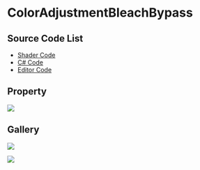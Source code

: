 ﻿
# ColorAdjustmentBleachBypass

## Source Code List
- [Shader Code](Shader/ColorAdjustmentBleachBypass.shader)
- [C# Code](ColorAdjustmentBleachBypass.cs)
- [Editor Code](Editor/ColorAdjustmentBleachBypassEditor.cs)


## Property
![](https://raw.githubusercontent.com/QianMo/X-PostProcessing-Gallery/master/Media/Pixelize/ColorAdjustmentBleachBypass/ColorAdjustmentBleachBypassProperty.jpg)

## Gallery
![](https://raw.githubusercontent.com/QianMo/X-PostProcessing-Gallery/master/Media/Pixelize/ColorAdjustmentBleachBypass/ColorAdjustmentBleachBypass.jpg)

![](https://raw.githubusercontent.com/QianMo/X-PostProcessing-Gallery/master/Media/Pixelize/ColorAdjustmentBleachBypass/ColorAdjustmentBleachBypass.gif)